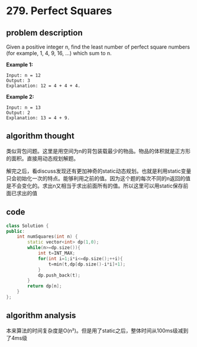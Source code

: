 # 279. Perfect Squares

## problem description

Given a positive integer n, find the least number of perfect square numbers (for example, 1, 4, 9, 16, ...) which sum to n.

**Example 1:**

```text
Input: n = 12
Output: 3 
Explanation: 12 = 4 + 4 + 4.
```

**Example 2:**

```text
Input: n = 13
Output: 2
Explanation: 13 = 4 + 9.
```

## algorithm thought

类似背包问题。这里是用空间为n的背包装载最少的物品。物品的体积就是正方形的面积。直接用动态规划解题。

解完之后，看discuss发现还有更加神奇的static动态规划。也就是利用static变量只会初始化一次的特点。能够利用之前的值。因为这个题的每次不同的n返回的值是不会变化的。求出n又相当于求出前面所有的值。所以这里可以用static保存前面已求出的值

## code

```c++
class Solution {
public:
    int numSquares(int n) {
        static vector<int> dp(1,0);
        while(n>=dp.size()){
            int t=INT_MAX;
            for(int i=1;i*i<=dp.size();++i){
                t=min(t,dp[dp.size()-i*i]+1);
            }
            dp.push_back(t);
        }
        return dp[n];
    }
};
```

## algorithm analysis

本来算法的时间复杂度是O(n²)。但是用了static之后，整体时间从100ms级减到了4ms级